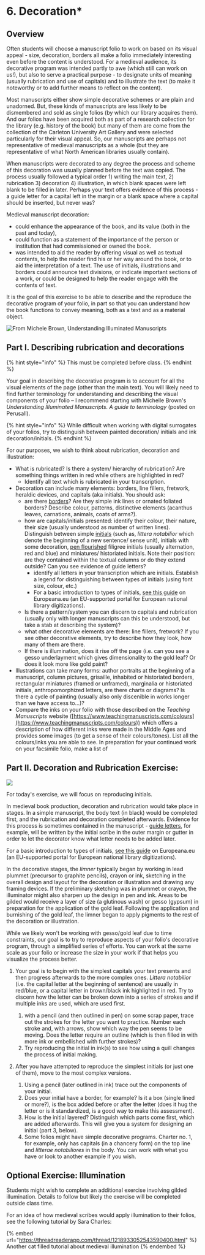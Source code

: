 # 6. Decoration\*

## Overview

Often students will choose a manuscript folio to work on based on its visual appeal - size, decoration, borders all make a folio immediately interesting even before the content is understood. For a medieval audience, its decorative program was intended partly to awe (which still can work on us!), but also to serve a practical purpose - to designate units of meaning (usually rubrication and use of capitals) and to illustrate the text (to make it noteworthy or to add further means to reflect on the content).&#x20;

Most manuscripts either show simple decorative schemes or are plain and unadorned. But, these kinds of manuscripts are less likely to be dismembered and sold as single folios (by which our library acquires them). And our folios have been acquired both as part of a research collection for the library (e.g. history of the book) but many of them are come from the collection of the Carleton University Art Gallery and were selected particularly for their visual appeal. So, our manuscripts are perhaps not representative of medieval manuscripts as a whole (but they are representative of what North American libraries usually contain).&#x20;

When manuscripts were decorated to any degree the process and scheme of this decoration was usually planned before the text was copied. The process usually followed a typical order 1) writing the main text, 2) rubrication 3) decoration 4) illustration, in which blank spaces were left blank to be filled in later. Perhaps your text offers evidence of this process - a guide letter for a capital left in the margin or a blank space where a capital should be inserted, but never was?

Medieval manuscript decoration: &#x20;

* could enhance the appearance of the book, and its value (both in the past and today),&#x20;
* could  function as a statement of the importance of the person or institution that had commissioned or owned the book.&#x20;
* was intended to aid the reader by offering visual as well as textual contents, to help the reader find his or her way around the book, or to aid the interpretation of a text. The use of initials, illustrations and borders could announce text divisions, or indicate important sections of a work, or could be designed to help the reader engage with the contents of text.

It is the goal of this exercise to be able to describe and the reproduce the decorative program of your folio, in part so that you can understand how the book functions to convey meaning, both as a text and as a material object.&#x20;

<img src="../../.gitbook/assets/Elements of Illumination-2.jpg" alt="From Michele Brown, Understanding Illuminated Manuscripts" data-size="original">

## Part I. Describing rubrication and decorations

{% hint style="info" %}
This must be completed before class.&#x20;
{% endhint %}

Your goal in describing the decorative program is to account for all the visual elements of the page (other than the main text). You will likely need to find further terminology for understanding and describing the visual components of your folio – I recommend starting with Michelle Brown's _Understanding Illuminated Manuscripts. A guide to terminology_ (posted on Perusall).&#x20;

{% hint style="info" %}
While difficult when working with digital surrogates of your folios, try to distinguish between painted decoration/ initials and ink decoration/initials.&#x20;
{% endhint %}

For our purposes, we wish to think about rubrication, decoration and illustration:

* What is rubricated? Is there a system/ hierarchy of rubrication? Are something things written in red while others are highlighted in red?&#x20;
  * Identify all text which is rubricated in your transcription.&#x20;
* Decoration can include many elements: borders, line fillers, fretwork, heraldic devices, and capitals (aka initials). You should ask:
  * are there [borders](https://www.bl.uk/catalogues/illuminatedmanuscripts/GlossB.asp#BORDER)? Are they simple ink lines or ornated foliated borders? Describe colour, patterns, distinctive elements (acanthus leaves, carnations, animals, coats of arms?).
  * how are capitals/initials presented: identify their colour, their nature, their size (usually understood as number of written lines). Distinguish between simple [initials](https://www.bl.uk/catalogues/illuminatedmanuscripts/GlossI.asp#INITIAL) (such as, _littera notabilior_ which denote the beginning of a new sentence/ sense unit), initials with some decoration, [pen flourished](https://www.bl.uk/catalogues/illuminatedmanuscripts/GlossP.asp#PEN-FLOURISHEDINITIAL) filigree initials (usually alternation, red and blue) and miniatures/ historiated initials. Note their position: are they contained within the textual columns or do they extend outside? Can you see evidence of guide letters?
    * identify all letters in your transcription which are initials. Establish a legend for distinguishing between types of initials (using font size, colour, etc.)
    * For a basic introduction to  types of initials, [see this guide](https://www.europeana.eu/en/blog/lighting-the-way-how-illuminated-initials-guided-medieval-readers-through-books) on Europeana.eu (an EU-supported portal for European national library digitizations).
  * &#x20;Is there a pattern/system you can discern to capitals and rubrication (usually only with longer manuscripts can this be understood, but take a stab at describing the system)?&#x20;
  * what other decorative elements are there: line fillers, fretwork? If you see other decorative elements, try to describe how they look, how many of them are there.&#x20;
  * If there is illumination, does it rise off the page (i.e. can you see a gesso underlayment which gives dimensionality to the gold leaf? Or does it look more like gold paint?
* Illustrations can take many forms: author portraits at the beginning of a manuscript, column pictures, grisaille, inhabited or historiated borders, rectangular miniatures (framed or unframed), marginalia or historiated initials, anthropomorphized letters, are there charts or diagrams? Is there a cycle of painting (usually also only discenible in works longer than we have access to...)?
* Compare the inks on your folio with those described on the _Teaching Manuscripts_ website ([https://www.teachingmanuscripts.com/colours](https://www.teachingmanuscripts.com/colours)) which offers a description of how different inks were made in the Middle Ages and provides some images (to get a sense of their colours/tones). List all the colours/inks you are able to see. In preparation for your continued work on your facsimile folio, make a list of&#x20;

## Part II. Decoration and Rubrication Exercise:

![](../../.gitbook/assets/InitialTileCollections.jpg)

For today's exercise, we will focus on reproducing initials.&#x20;

In medieval book production, decoration and rubrication would take place in stages. In a simple manuscript, the body text (in black) would be completed first, and the rubrication and decoration completed afterwards. Evidence for this process is sometimes contained in the manuscript - [guide letters](https://www.bl.uk/catalogues/illuminatedmanuscripts/GlossG.asp), for example, will be written by the initial scribe in the outer margin or gutter in order to let the decorator know what letter needs to be added later.&#x20;

For a basic introduction to  types of initials, [see this guide](https://www.europeana.eu/en/blog/lighting-the-way-how-illuminated-initials-guided-medieval-readers-through-books) on Europeana.eu (an EU-supported portal for European national library digitizations).

In the decorative stages, the _limner_ typically began by working in lead plummet (precursor to graphite pencils), crayon or ink, sketching in the overall design and layout for the decoration or illustration and drawing any framing devices. If the preliminary sketching was in plummet or crayon, the illuminator might also sharpen up the design in pen and ink. Areas to be gilded would receive a layer of size (a glutinous wash) or gesso (gypsum) in preparation for the application of the gold leaf. Following the application and burnishing of the gold leaf, the limner began to apply pigments to the rest of the decoration or illustration.&#x20;

While we likely won't be working with gesso/gold leaf due to time constraints, our goal is to try to reproduce aspects of your folio's decorative program, through a simplified series of efforts. You can work at the same scale as your folio or increase the size in your work if that helps you visualize the process better.&#x20;

1. Your goal is to begin with the simplest capitals your text presents and then progress afterwards to the more complex ones. _Littera notabilior_ (i.e. the capital letter at the beginning of sentence) are usually in red/blue, or a capital letter in brown/black ink highlighted in red. Try to discern how the letter can be broken down into a series of strokes and if multiple inks are used, which are used first.&#x20;
   1. with a pencil (and then outlined in pen) on some scrap paper, trace out the strokes for the letter you want to practice. Number each stroke and, with arrows, show which way the pen seems to be moving. Does the letter require an outline (which is then filled in with more ink or embellished with further strokes)?
   2. Try reproducing the initial in ink(s) to see how using a quill changes the process of initial making.
2.  After you have attempted to reproduce the simplest initials (or just one of them), move to the most complex versions.&#x20;

    1. Using a pencil (later outlined in ink) trace out the components of your initial.&#x20;
    2. Does your initial have a border, for example? Is it a box (single lined or more?), is the box added before or after the letter (does it hug the letter or is it standardized, is a good way to make this assessment).&#x20;
    3. How is the initial layered? Distinguish which parts come first, which are added afterwards. This will give you a system for designing an initial (part 3, below).&#x20;
    4. Some folios might have simple decorative programs. Charter no. 1, for example, only has capitals (in a chancery form) on the top line and _litterae notabiliores_ in the body. You can work with what you have or look to another example if you wish.&#x20;



## Optional Exercise: Illumination

Students might wish to complete an additional exercise involving gilded illumination. Details to follow but likely the exercise will be completed outside class time.&#x20;

For an idea of how medieval scribes would apply illumination to their folios, see the following tutorial by Sara Charles:

{% embed url="https://threadreaderapp.com/thread/1218933052543590400.html" %}
Another cat filled tutorial about medieval illumination
{% endembed %}
